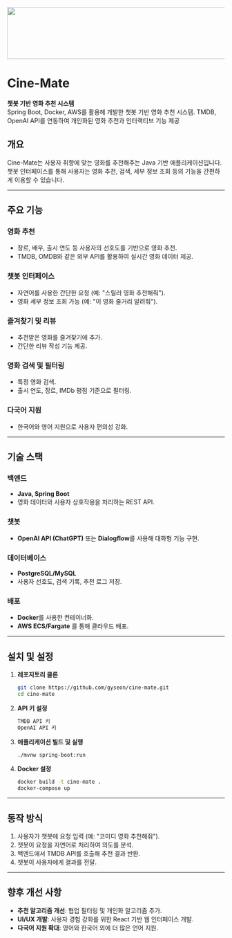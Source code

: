 
  <img src="https://render.gitanimals.org/lines/gyseon?pet-id=654188443304852967" width="1000" height="120"/>


# Cine-Mate  
**챗봇 기반 영화 추천 시스템**   
Spring Boot, Docker, AWS를 활용해 개발한 챗봇 기반 영화 추천 시스템. TMDB, OpenAI API를 연동하여 개인화된 영화 추천과 인터랙티브 기능 제공

## 개요  
Cine-Mate는 사용자 취향에 맞는 영화를 추천해주는 Java 기반 애플리케이션입니다.  
챗봇 인터페이스를 통해 사용자는 영화 추천, 검색, 세부 정보 조회 등의 기능을 간편하게 이용할 수 있습니다.

---

## 주요 기능  
### 영화 추천  
- 장르, 배우, 출시 연도 등 사용자의 선호도를 기반으로 영화 추천.  
- TMDB, OMDB와 같은 외부 API를 활용하여 실시간 영화 데이터 제공.  

### 챗봇 인터페이스  
- 자연어를 사용한 간단한 요청 (예: "스릴러 영화 추천해줘").  
- 영화 세부 정보 조회 가능 (예: "이 영화 줄거리 알려줘").  

### 즐겨찾기 및 리뷰  
- 추천받은 영화를 즐겨찾기에 추가.  
- 간단한 리뷰 작성 기능 제공.  

### 영화 검색 및 필터링  
- 특정 영화 검색.  
- 출시 연도, 장르, IMDb 평점 기준으로 필터링.  

### 다국어 지원  
- 한국어와 영어 지원으로 사용자 편의성 강화.  

---

## 기술 스택  
### 백엔드  
- **Java, Spring Boot**  
- 영화 데이터와 사용자 상호작용을 처리하는 REST API.  

### 챗봇  
- **OpenAI API (ChatGPT)** 또는 **Dialogflow**를 사용해 대화형 기능 구현.  

### 데이터베이스  
- **PostgreSQL/MySQL**  
- 사용자 선호도, 검색 기록, 추천 로그 저장.  

### 배포  
- **Docker**를 사용한 컨테이너화.  
- **AWS ECS/Fargate** 를 통해 클라우드 배포.  

---

## 설치 및 설정  
1. **레포지토리 클론**  
   ```bash
   git clone https://github.com/gyseon/cine-mate.git
   cd cine-mate
2. **API 키 설정**   
   ```bash
   TMDB API 키
   OpenAI API 키
3. **애플리케이션 빌드 및 실행**   
   ```bash
   ./mvnw spring-boot:run
4. **Docker 설정**  
   ```bash
   docker build -t cine-mate .
   docker-compose up

---

## 동작 방식
1. 사용자가 챗봇에 요청 입력 (예: "코미디 영화 추천해줘").
2. 챗봇이 요청을 자연어로 처리하여 의도를 분석.
3. 백엔드에서 TMDB API를 호출해 추천 결과 반환.
4. 챗봇이 사용자에게 결과를 전달.

---

## 향후 개선 사항
* **추천 알고리즘 개선**: 협업 필터링 및 개인화 알고리즘 추가.
* **UI/UX 개발**: 사용자 경험 강화를 위한 React 기반 웹 인터페이스 개발.
* **다국어 지원 확대**: 영어와 한국어 외에 더 많은 언어 지원.
